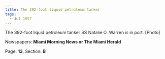 ```yaml
---  
title: The 392-foot liquid petroleum tanker  
tags:  
  - Jul 1957  
---  
```

  
The 392-foot liquid petroleum tanker SS Natalie O. Warren is in port. [Photo]  
  
Newspapers: **Miami Morning News or The Miami Herald**  
  
Page: **13**, Section: **B** 
